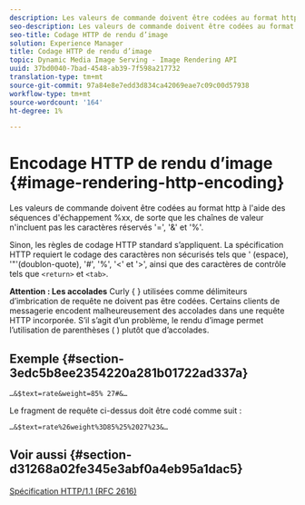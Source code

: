 ```yaml
---
description: Les valeurs de commande doivent être codées au format http à l'aide des séquences d'échappement %xx, de sorte que les chaînes de valeur n'incluent pas les caractères réservés '=', '&' et '%'.
seo-description: Les valeurs de commande doivent être codées au format http à l'aide des séquences d'échappement %xx, de sorte que les chaînes de valeur n'incluent pas les caractères réservés '=', '&' et '%'.
seo-title: Codage HTTP de rendu d’image
solution: Experience Manager
title: Codage HTTP de rendu d’image
topic: Dynamic Media Image Serving - Image Rendering API
uuid: 37bd0040-7bad-4548-ab39-7f598a217732
translation-type: tm+mt
source-git-commit: 97a84e8e7edd3d834ca42069eae7c09c00d57938
workflow-type: tm+mt
source-wordcount: '164'
ht-degree: 1%

---
```



# Encodage HTTP de rendu d’image {#image-rendering-http-encoding}

Les valeurs de commande doivent être codées au format http à l&#39;aide des séquences d&#39;échappement %xx, de sorte que les chaînes de valeur n&#39;incluent pas les caractères réservés &#39;=&#39;, &#39;&amp;&#39; et &#39;%&#39;.

Sinon, les règles de codage HTTP standard s’appliquent. La spécification HTTP requiert le codage des caractères non sécurisés tels que &#39; (espace), &#39;&quot;&#39;(doublon-quote), &#39;#&#39;, &#39;%&#39;, &#39;&lt;&#39; et &#39;>&#39;, ainsi que des caractères de contrôle tels que `<return>` et `<tab>`.

**Attention : Les accolades** Curly { } utilisées comme délimiteurs d’imbrication de requête ne doivent pas être codées. Certains clients de messagerie encodent malheureusement des accolades dans une requête HTTP incorporée. S’il s’agit d’un problème, le rendu d’image permet l’utilisation de parenthèses ( ) plutôt que d’accolades.

## Exemple {#section-3edc5b8ee2354220a281b01722ad337a}

`…&$text=rate&weight=85% 27#&…`

Le fragment de requête ci-dessus doit être codé comme suit :

`…&$text=rate%26weight%3D85%25%2027%23&…`

## Voir aussi {#section-d31268a02fe345e3abf0a4eb95a1dac5}

[Spécification HTTP/1.1 (RFC 2616)](https://www.w3.org/Protocols/rfc2616/rfc2616.html)
